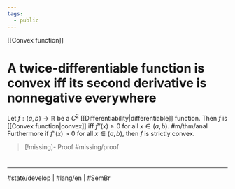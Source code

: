 ```yaml
---
tags:
  - public
---
```

[[Convex function]]
# A twice-differentiable function is convex iff its second derivative is nonnegative everywhere

Let $f : (a,b) \to \mathbb{R}$ be a $C^2$ [[Differentiability|differentiable]] function.
Then $f$ is [[Convex function|convex]] iff $f''(x) \geq 0$ for all $x \in (a,b)$. #m/thm/anal
Furthermore if $f''(x) > 0$ for all $x \in (a,b)$, then $f$ is strictly convex.

> [!missing]- Proof
> #missing/proof

#
---
#state/develop | #lang/en | #SemBr
